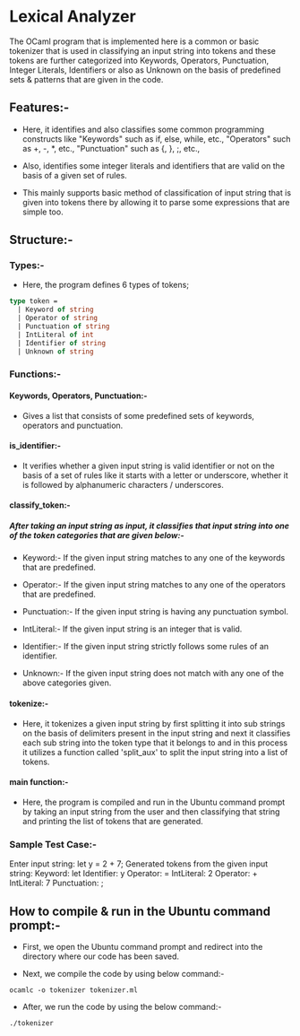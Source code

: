 # Lexical Analyzer 
The OCaml program that is implemented here is a common or basic tokenizer that is used in classifying an input string into tokens and these tokens are further categorized into Keywords, Operators, Punctuation, Integer Literals, Identifiers or also as Unknown on the basis of predefined sets & patterns that are given in the code.

## Features:-
- Here, it identifies and also classifies some common programming constructs like "Keywords" such as if, else, while, etc., "Operators" such as +, -, *, etc.,  "Punctuation" such as {, }, ;, etc.,

- Also, identifies some integer literals and identifiers that are valid on the basis of a given set of rules.

- This mainly supports basic method of classification of input string that is given into tokens there by allowing it to parse some expressions that are simple too.

## Structure:-
### Types:-
- Here, the program defines 6 types of tokens;
```ocaml
type token =
  | Keyword of string
  | Operator of string
  | Punctuation of string
  | IntLiteral of int
  | Identifier of string
  | Unknown of string
```
### Functions:-
#### Keywords, Operators, Punctuation:- 
- Gives a list that consists of some predefined sets of keywords, operators and punctuation.

#### is_identifier:-
- It verifies whether a given input string is valid identifier or not on the basis of a set of rules like it starts with a letter or underscore, whether it is followed by alphanumeric characters / underscores.

#### classify_token:-
##### After taking an input string as input, it classifies that input string into one of the token categories that are given below:-
- Keyword:- If the given input string matches to any one of the keywords that are predefined.

- Operator:- If the given input string matches to any one of the operators that are predefined.

- Punctuation:- If the given input string is having any punctuation symbol.

- IntLiteral:- If the given input string is an integer that is valid.

- Identifier:- If the given input string strictly follows some rules of an identifier.

- Unknown:- If the given input string does not match with any one of the above categories given. 

#### tokenize:-
- Here, it tokenizes a given input string by first splitting it into sub strings on the basis of delimiters present in the input string and next it classifies each sub string into the token type that it belongs to and in this process it utilizes a function called 'split_aux' to split the input string into a list of tokens.

#### main function:-
- Here, the program is compiled and run in the Ubuntu command prompt by taking an input string from the user and then classifying that string and printing the list of tokens that are generated.

### Sample Test Case:-
Enter input string: let y = 2 + 7;
Generated tokens from the given input string:
Keyword: let
Identifier: y
Operator: =
IntLiteral: 2
Operator: +
IntLiteral: 7
Punctuation: ;

## How to compile & run in the Ubuntu command prompt:-
- First, we open the Ubuntu command prompt and redirect into the directory where our code has been saved.

- Next, we compile the code by using below command:-

``` ocamlc -o tokenizer tokenizer.ml ```

- After, we run the code by using the below command:-

``` ./tokenizer ```

